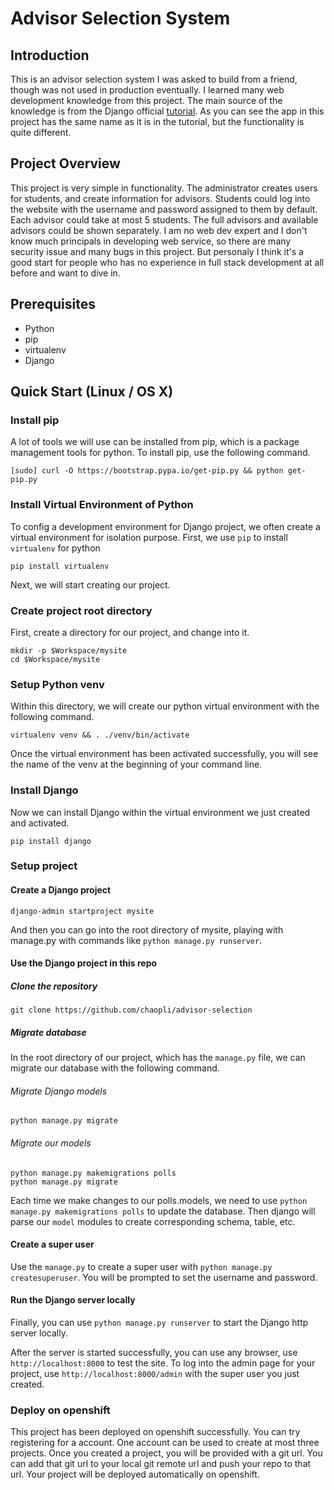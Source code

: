 # Advisor Selection System 
## Introduction
This is an advisor selection system I was asked to build from a friend, though was not used in production eventually. I learned many web development knowledge from this project. The main source of the knowledge is from the Django official [tutorial](https://docs.djangoproject.com/en/1.9/contents/). As you can see the app in this project has the same name as it is in the tutorial, but the functionality is quite different.

## Project Overview
This project is very simple in functionality. The administrator creates users for students, and create information for advisors. Students could log into the website with the username and password assigned to them by default. Each advisor could take at most 5 students. The full advisors and available advisors could be shown separately.
I am no web dev expert and I don't know much principals in developing web service, so there are many security issue and many bugs in this project. But personaly I think it's a good start for people who has no experience in full stack development at all before and want to dive in.

## Prerequisites
- Python
- pip
- virtualenv
- Django

## Quick Start (Linux / OS X)

### Install pip
A lot of tools we will use can be installed from pip, which is a package management tools for python. To install pip, use the following command.

```shell
[sudo] curl -O https://bootstrap.pypa.io/get-pip.py && python get-pip.py
```

### Install Virtual Environment of Python
To config a development environment for Django project, we often create a virtual environment for isolation purpose. First, we use `pip` to install `virtualenv` for python

```shell
pip install virtualenv
```

Next, we will start creating our project.

### Create project root directory
First, create a directory for our project, and change into it.

```shell
mkdir -p $Workspace/mysite
cd $Workspace/mysite
```

### Setup Python venv
Within this directory, we will create our python virtual environment with the following command.

```shell
virtualenv venv && . ./venv/bin/activate
```

Once the virtual environment has been activated successfully, you will see the name of the venv at the beginning of your command line.
### Install Django
Now we can install Django within the virtual environment we just created and activated.

```shell
pip install django
```

### Setup project
#### Create a Django project

```shell
django-admin startproject mysite
```

And then you can go into the root directory of mysite, playing with manage.py with commands like `python manage.py runserver`.

#### Use the Django project in this repo
##### Clone the repository

```shell
git clone https://github.com/chaopli/advisor-selection
```

##### Migrate database
In the root directory of our project, which has the `manage.py` file, we can migrate our database with the following command.

###### Migrate Django models

```shell
python manage.py migrate
```

###### Migrate our models

```shell
python manage.py makemigrations polls
python manage.py migrate 
```

Each time we make changes to our polls.models, we need to use `python manage.py makemigrations polls` to update the database.
Then django will parse our `model` modules to create corresponding schema, table, etc.

#### Create a super user
Use the `manage.py` to create a super user with `python manage.py createsuperuser`. You will be prompted to set the username and password.

#### Run the Django server locally
Finally, you can use `python manage.py runserver` to start the Django http server locally.

After the server is started successfully, you can use any browser, use `http://localhost:8000` to test the site.
To log into the admin page for your project, use `http://localhost:8000/admin` with the super user you just created.

### Deploy on openshift
This project has been deployed on openshift successfully. You can try registering for a account. One account can be used to create at most three projects.
Once you created a project, you will be provided with a git url. You can add that git url to your local git remote url and push your repo to that url.
Your project will be deployed automatically on openshift.
